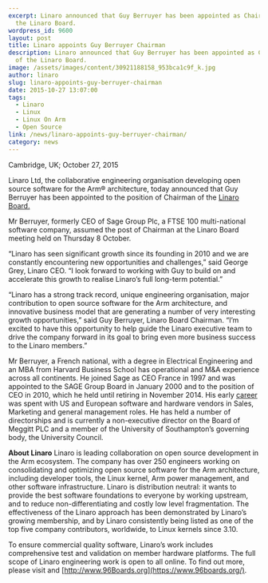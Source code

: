 ```yaml
---
excerpt: Linaro announced that Guy Berruyer has been appointed as Chairman of
  the Linaro Board.
wordpress_id: 9600
layout: post
title: Linaro appoints Guy Berruyer Chairman
description: Linaro announced that Guy Berruyer has been appointed as Chairman
  of the Linaro Board.
image: /assets/images/content/30921188158_953bca1c9f_k.jpg
author: linaro
slug: linaro-appoints-guy-berruyer-chairman
date: 2015-10-27 13:07:00
tags:
  - Linaro
  - Linux
  - Linux On Arm
  - Open Source
link: /news/linaro-appoints-guy-berruyer-chairman/
category: news
---
```

Cambridge, UK; October 27, 2015

Linaro Ltd, the collaborative engineering organisation developing open source software for the Arm® architecture, today announced that Guy Berruyer has been appointed to the position of Chairman of the [Linaro Board.](/about/team/)

Mr Berruyer, formerly CEO of Sage Group Plc, a FTSE 100 multi-national software company, assumed the post of Chairman at the Linaro Board meeting held on Thursday 8 October.

“Linaro has seen significant growth since its founding in 2010 and we are constantly encountering new opportunities and challenges,” said George Grey, Linaro CEO. “I look forward to working with Guy to build on and accelerate this growth to realise Linaro’s full long-term potential.”

“Linaro has a strong track record, unique engineering organisation, major contribution to open source software for the Arm architecture, and innovative business model that are generating a number of very interesting growth opportunities,” said Guy Berruyer, Linaro Board Chairman. “I’m excited to have this opportunity to help guide the Linaro executive team to drive the company forward in its goal to bring even more business success to the Linaro members.”

Mr Berruyer, a French national, with a degree in Electrical Engineering and an MBA from Harvard Business School has operational and M&A experience across all continents. He joined Sage as CEO France in 1997 and was appointed to the SAGE Group Board in January 2000 and to the position of CEO in 2010, which he held until retiring in November 2014. His early [career](https://www.linaro.org/careers/) was spent with US and European software and hardware vendors in Sales, Marketing and general management roles. He has held a number of directorships and is currently a non-executive director on the Board of Meggitt PLC and a member of the University of Southampton’s governing body, the University Council.

**About Linaro**
Linaro is leading collaboration on open source development in the Arm ecosystem. The company has over 250 engineers working on consolidating and optimizing open source software for the Arm architecture, including developer tools, the Linux kernel, Arm power management, and other software infrastructure. Linaro is distribution neutral: it wants to provide the best software foundations to everyone by working upstream, and to reduce non-differentiating and costly low level fragmentation. The effectiveness of the Linaro approach has been demonstrated by Linaro’s growing membership, and by Linaro consistently being listed as one of the top five company contributors, worldwide, to Linux kernels since 3.10.

To ensure commercial quality software, Linaro’s work includes comprehensive test and validation on member hardware platforms. The full scope of Linaro engineering work is open to all online. To find out more, please visit [](<>) and [http://www.96Boards.org](https://www.96boards.org/).